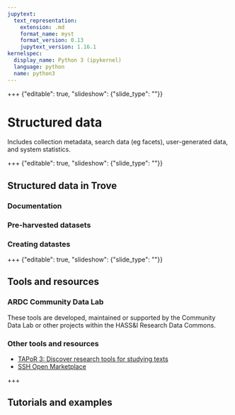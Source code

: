 ```yaml
---
jupytext:
  text_representation:
    extension: .md
    format_name: myst
    format_version: 0.13
    jupytext_version: 1.16.1
kernelspec:
  display_name: Python 3 (ipykernel)
  language: python
  name: python3
---
```


+++ {"editable": true, "slideshow": {"slide_type": ""}}

# Structured data

Includes collection metadata, search data (eg facets), user-generated data, and system statistics.

+++ {"editable": true, "slideshow": {"slide_type": ""}}

## Structured data in Trove

### Documentation

### Pre-harvested datasets

### Creating datastes

+++ {"editable": true, "slideshow": {"slide_type": ""}}

## Tools and resources

### ARDC Community Data Lab

These tools are developed, maintained or supported by the Community Data Lab or other projects within the HASS&I Research Data Commons.

### Other tools and resources

- [TAPoR 3: Discover research tools for studying texts](https://tapor.ca/home)
- [SSH Open Marketplace](https://marketplace.sshopencloud.eu/)

+++

## Tutorials and examples
